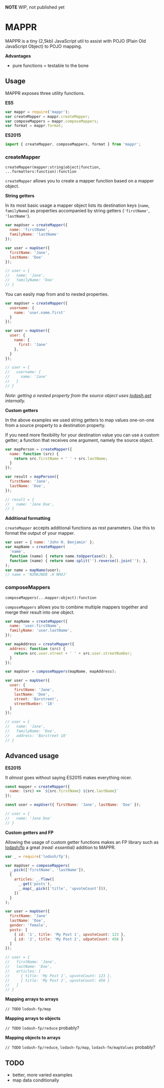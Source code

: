 **NOTE** WIP, not published yet

# MAPPR

MAPPR is a tiny (2,5kb) JavaScript util to assist with POJO (Plain Old JavaScript Object) to POJO mapping.

**Advantages**

* pure functions = testable to the bone

## Usage

MAPPR exposes three utility functions.

**ES5**

```javascript
var mappr = require('mappr');
var createMapper = mappr.createMapper;
var composeMappers = mappr.composeMappers;
var format = mappr.format;
```

**ES2015**

```javascript
import { createMapper, composeMappers, format } from 'mappr';
```

### createMapper

```
createMapper(mapper:string|object|function, ...formatters:function):function
```

`createMapper` allows you to create a mapper function based on a mapper object.

**String getters**

In its most basic usage a mapper object lists its destination keys (`name`, `familyName`) as properties accompanied by string getters (`'firstName'`, `'lastName'`).

```javascript
var mapUser = createMapper({
  name: 'firstName',
  familyName: 'lastName'
});

var user = mapUser({
  firstName: 'Jane',
  lastName: 'Doe'
});

// user = {
//   name: 'Jane',
//   familyName: 'Doe'
// }
```

You can easily map from and to nested properties.

```javascript
var mapUser = createMapper({
  username: {
    name: 'user.name.first'
  }
});

var user = mapUser({
  user: {
    name: {
      first: 'Jane'
    },
  }
});

// user = {
//   username: {
//     name: 'Jane'
//   }
// }
```

*Note: getting a nested property from the source object uses [lodash.get](https://lodash.com/docs#get) internally.*

**Custom getters**

In the above examples we used string getters to map values one-on-one from a source property to a destination property.

If you need more flexibility for your destination value you can use a custom getter; a function that receives one argument, namely the source object.

```javascript
var mapPerson = createMapper({
  name: function (src) {
    return src.firstName + ' ' + src.lastName;
  }
});

var result = mapPerson({
  firstName: 'Jane',
  lastName: 'Doe',
});

// result = {
//   name: 'Jane Doe',
// }
```

**Additional formatting**

`createMapper` accepts additional functions as rest parameters. Use this to format the output of your mapper.

```javascript
var user = { name: 'John H. Benjamin' };
var mapName = createMapper(
  'name',
  function (name) { return name.toUpperCase(); },
  function (name) { return name.split('').reverse().join(''); },
);
var name = mapName(user);
// name = 'NIMAJNEB .H NHOJ'
```

### composeMappers

```
composeMappers(...mapper:object):function
```

`composeMappers` allows you to combine multiple mappers together and merge their result into one object.

```javascript
var mapName = createMapper({
  name: 'user.firstName',
  familyName: 'user.lastName',
});

var mapAddress = createMapper({
  address: function (src) {
    return src.user.street + ' ' + src.user.streetNumber;
  }
});

var mapUser = composeMappers(mapName, mapAddress);

var user = mapUser({
  user: {
    firstName: 'Jane',
    lastName: 'Doe',
    street: 'Barstreet',
    streetNumber: '18'
  }
});

// user = {
//   name: 'Jane',
//   familyName: 'Doe',
//   address: 'Barstreet 18'
// }
```

## Advanced usage

**ES2015**

It *almost* goes without saying ES2015 makes everything nicer.

```javascript
const mapper = createMapper({
  name: (src) => `${src.firstName} ${src.lastName}`
});

const user = mapUser({ firstName: 'Jane', lastName: 'Doe' });

// user = {
//   name: 'Jane Doe'
// }
```

**Custom getters and FP**

Allowing the usage of custom getter functions makes an FP library such as [lodash/fp](https://github.com/lodash/lodash/wiki/FP-Guide) a great *(read: essential)* addition to MAPPR.

```javascript
var _ = require('lodash/fp');

var mapUser = composeMappers(
  _.pick(['firstName', 'lastName']),
  {
    articles: _.flow([
      _.get('posts'),
      _.map(_.pick(['title', 'upvoteCount'])),
    ])
  }
);

var user = mapUser({
  firstName: 'Jane'
  lastName: 'Doe',
  gender: 'female',
  posts: [
    { id: '1', title: 'My Post 1', upvoteCount: 123 },
    { id: '2', title: 'My Post 2', udpateCount: 456 }
  ]
});

// user = {
//   firstName: 'Jane',
//   lastName: 'Doe',
//   articles: [
//     { title: 'My Post 1', upvoteCount: 123 },
//     { title: 'My Post 2', upvoteCount: 456 }
//   ]
// }
```

**Mapping arrays to arrays**

`// TODO` `lodash-fp/map`

**Mapping arrays to objects**

`// TODO` `lodash-fp/reduce` probably?

**Mapping objects to arrays**

`// TODO` `lodash-fp/reduce`, `lodash-fp/map`, `lodash-fm/mapValues` probably?

## TODO

* better, more varied examples
* map data conditionally
